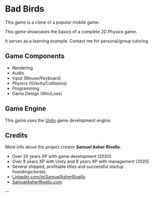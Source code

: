 # Bad Birds

This game is a clone of a popular mobile game.

This game showcases the basics of a complete 2D Physics game.

It serves as a learning example. Contact me for personal/group tutoring.

## Game Components

* Rendering
* Audio
* Input (Mouse/Keyboard)
* Physics (Gravity/Collisions)
* Programming
* Game Design (Win/Loss)

## Game Engine

This game uses the [Unity](https://docs.unity3d.com/) game development engine.

## Credits

More info about the project creator **Samuel Asher Rivello**.

* Over 20 years XP with game development (2020)
* Over 8 years XP with Unity and 8 years XP with management (2020)
* Several shipped, profitable titles and successful startup foundings/exists.
* [Linkedin.com/in/SamuelAsherRivello](https://www.linkedin.com/in/samuelasherrivello/)
* [SamuelAsherRivello.com](http://samuelasherrivello.com/contact/)

--